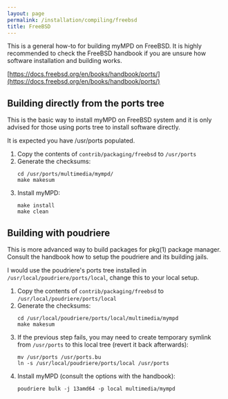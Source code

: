 ```yaml
---
layout: page
permalink: /installation/compiling/freebsd
title: FreeBSD
---
```


This is a general how-to for building myMPD on FreeBSD.
It is highly recommended to check the FreeBSD handbook if you are unsure how software installation and building works.

[https://docs.freebsd.org/en/books/handbook/ports/](https://docs.freebsd.org/en/books/handbook/ports/)


## Building directly from the ports tree
This is the basic way to install myMPD on FreeBSD system and it is only advised
for those using ports tree to install software directly.

It is expected you have /usr/ports populated.

1. Copy the contents of `contrib/packaging/freebsd` to `/usr/ports`
2. Generate the checksums:
    ```
    cd /usr/ports/multimedia/mympd/
    make makesum
    ```
3. Install myMPD:
    ```
    make install
    make clean
    ```

## Building with poudriere
This is more advanced way to build packages for pkg(1) package manager.
Consult the handbook how to setup the poudriere and its building jails.

I would use the poudriere's ports tree installed in `/usr/local/poudriere/ports/local`, change this to your local setup.

1. Copy the contents of `contrib/packaging/freebsd` to `/usr/local/poudriere/ports/local`
2. Generate the checksums:
    ```
    cd /usr/local/poudriere/ports/local/multimedia/mympd
    make makesum
    ```
3. If the previous step fails, you may need to create temporary symlink from `/usr/ports` to this local tree (revert it back afterwards):
    ```
    mv /usr/ports /usr/ports.bu
    ln -s /usr/local/poudriere/ports/local /usr/ports
    ```
4. Install myMPD (consult the options with the handbook):
    ```
    poudriere bulk -j 13amd64 -p local multimedia/mympd
    ```
